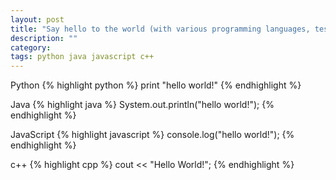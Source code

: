 ```yaml
---
layout: post
title: "Say hello to the world (with various programming languages, test)"
description: ""
category: 
tags: python java javascript c++
---
```


Python 
{% highlight python %} print "hello world!" {% endhighlight %}

Java 
{% highlight java %} System.out.println("hello world!"); {% endhighlight %}

JavaScript
{% highlight javascript %} console.log("hello world!"); {% endhighlight %}

c++ 
{% highlight cpp %} cout << "Hello World!"; {% endhighlight %}
